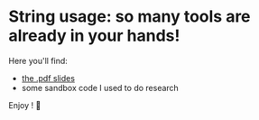 # String usage: so many tools are already in your hands!

Here you'll find:
- [the .pdf slides](https://github.com/MarionLeHerisson/conf_strings/blob/main/Strings%20usage%20so%20many%20tools%20are%20already%20in%20your%20hands!.pdf)
- some sandbox code I used to do research

Enjoy ! 🦄
